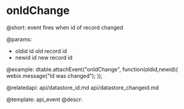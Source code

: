 onIdChange
=============


@short: event fires when id of record changed
	

@params:
- oldid    id    old record id
- newid  id    new record id

@example:
dtable.attachEvent("onIdChange", function(oldid,newid){
    webix.message("Id was changed");
));

@relatedapi:
	api/datastore_id.md
    api/datastore_changeid.md

@template:	api_event
@descr:

